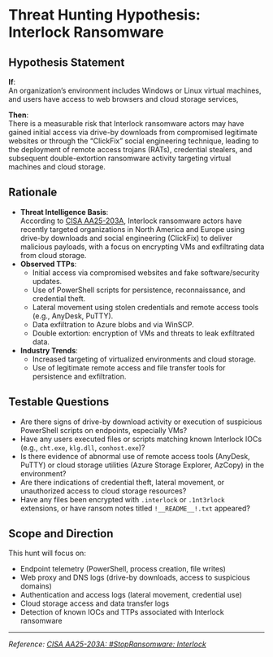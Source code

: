 # Threat Hunting Hypothesis: Interlock Ransomware

## Hypothesis Statement

**If**:  
An organization’s environment includes Windows or Linux virtual machines, and users have access to web browsers and cloud storage services,

**Then**:  
There is a measurable risk that Interlock ransomware actors may have gained initial access via drive-by downloads from compromised legitimate websites or through the “ClickFix” social engineering technique, leading to the deployment of remote access trojans (RATs), credential stealers, and subsequent double-extortion ransomware activity targeting virtual machines and cloud storage.

## Rationale

- **Threat Intelligence Basis**:  
  According to [CISA AA25-203A](https://www.cisa.gov/news-events/cybersecurity-advisories/aa25-203a), Interlock ransomware actors have recently targeted organizations in North America and Europe using drive-by downloads and social engineering (ClickFix) to deliver malicious payloads, with a focus on encrypting VMs and exfiltrating data from cloud storage.
- **Observed TTPs**:  
  - Initial access via compromised websites and fake software/security updates.
  - Use of PowerShell scripts for persistence, reconnaissance, and credential theft.
  - Lateral movement using stolen credentials and remote access tools (e.g., AnyDesk, PuTTY).
  - Data exfiltration to Azure blobs and via WinSCP.
  - Double extortion: encryption of VMs and threats to leak exfiltrated data.
- **Industry Trends**:  
  - Increased targeting of virtualized environments and cloud storage.
  - Use of legitimate remote access and file transfer tools for persistence and exfiltration.

## Testable Questions

- Are there signs of drive-by download activity or execution of suspicious PowerShell scripts on endpoints, especially VMs?
- Have any users executed files or scripts matching known Interlock IOCs (e.g., `cht.exe`, `klg.dll`, `conhost.exe`)?
- Is there evidence of abnormal use of remote access tools (AnyDesk, PuTTY) or cloud storage utilities (Azure Storage Explorer, AzCopy) in the environment?
- Are there indications of credential theft, lateral movement, or unauthorized access to cloud storage resources?
- Have any files been encrypted with `.interlock` or `.1nt3rlock` extensions, or have ransom notes titled `!__README__!.txt` appeared?

## Scope and Direction

This hunt will focus on:
- Endpoint telemetry (PowerShell, process creation, file writes)
- Web proxy and DNS logs (drive-by downloads, access to suspicious domains)
- Authentication and access logs (lateral movement, credential use)
- Cloud storage access and data transfer logs
- Detection of known IOCs and TTPs associated with Interlock ransomware

---

*Reference: [CISA AA25-203A: #StopRansomware: Interlock](https://www.cisa.gov/news-events/cybersecurity-advisories/aa25-203a)*

